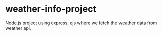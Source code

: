 # weather-info-project
Node.js project using express, ejs where we fetch the weather data from weather api.
